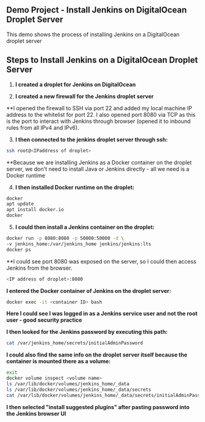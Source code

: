 ## Demo Project - Install Jenkins on DigitalOcean Droplet Server

This demo shows the process of installing Jenkins on a DigitalOcean droplet server

## Steps to Install Jenkins on a DigitalOcean Droplet Server

1. **I created a droplet for Jenkins on DigitalOcean**

2. **I created a new firewall for the Jenkins droplet server**

**I opened the firewall to SSH via port 22 and added my local machine IP address to the whitelist for port 22. I also opened port 8080 via TCP as this is the port to interact with Jenkins through browser (opened it to inbound rules from all IPv4 and IPv6).

3. **I then connected to the jenkins droplet server through ssh:**

```bash
ssh root@<IPaddress of droplet>
```

**Because we are installing Jenkins as a Docker container on the droplet server, we don't need to install Java or Jenkins directly - all we need is a Docker runtime

4. **I then installed Docker runtime on the droplet:**

```bash
docker
apt update
apt install docker.io 
docker
```

5. **I could then install a Jenkins container on the droplet:**

```bash
docker run -p 8080:8080 -p 50000:50000 -d \
-v jenkins_home:/var/jenkins_home jenkins/jenkins:lts
docker ps
```

**I could see port 8080 was exposed on the server, so I could then access Jenkins from the browser.

```bash
<IP address of droplet>:8080
```

**I entered the Docker container of Jenkins on the droplet server:**

```bash
docker exec -it <container ID> bash
```

**Here I could see I was logged in as a Jenkins service user and not the root user - good security practice**

**I then looked for the Jenkins password by executing this path:**

```bash
cat /var/jenkins_home/secrets/initialAdminPassword
```

**I could also find the same info on the droplet server itself because the container is mounted there as a volume:**

```bash
exit
docker volume inspect <volume name>
ls /var/lib/docker/volumes/jenkins_home/_data
ls /var/lib/docker/volumes/jenkins_home/_data/secrets
cat /var/lib/docker/volumes/jenkins_home/_data/secrets/initialAdminPassword
```

**I then selected "install suggested plugins" after pasting password into the Jenkins browser UI**
